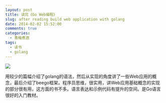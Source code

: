 ```yaml
---
layout: post
title: 读完《Go Web编程》
slug: after reading build web application with golang
date: 2014-02-02 15:52:00
comments: true
categories:
  - 青梅煮酒
tags:
  - 读书
  - golang
---
```


![](http://pic.yupoo.com/leninlee/DvvA9fkE/medish.jpg)

用较少的篇幅介绍了golang的语法，然后从实现的角度讲了一些Web应用的概念，最后介绍了beego框架。程序员思维，很实用，讲Web应用基础概念的实现的部分很有用，这方面的书不多。语言表达和示例代码有提升的空间。是Go语言很好的入门教材。
